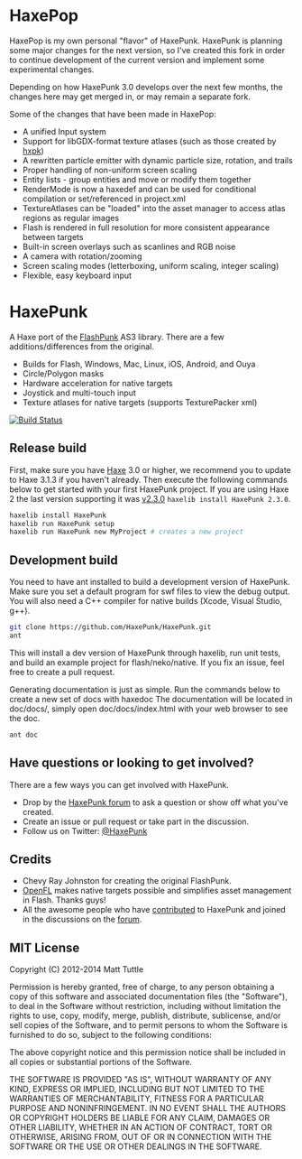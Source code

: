 # HaxePop

HaxePop is my own personal "flavor" of HaxePunk. HaxePunk is planning some major 
changes for the next version, so I've created this fork in order to continue 
development of the current version and implement some experimental changes.

Depending on how HaxePunk 3.0 develops over the next few months, the changes 
here may get merged in, or may remain a separate fork.

Some of the changes that have been made in HaxePop:

* A unified Input system
* Support for libGDX-format texture atlases (such as those created by [hxpk](https://github.com/bendmorris/hxpk))
* A rewritten particle emitter with dynamic particle size, rotation, and trails
* Proper handling of non-uniform screen scaling
* Entity lists - group entities and move or modify them together
* RenderMode is now a haxedef and can be used for conditional compilation or set/referenced in project.xml
* TextureAtlases can be "loaded" into the asset manager to access atlas regions as regular images
* Flash is rendered in full resolution for more consistent appearance between targets
* Built-in screen overlays such as scanlines and RGB noise
* A camera with rotation/zooming
* Screen scaling modes (letterboxing, uniform scaling, integer scaling)
* Flexible, easy keyboard input

# HaxePunk

A Haxe port of the [FlashPunk](http://useflashpunk.net) AS3 library. There are a few additions/differences from the original.

* Builds for Flash, Windows, Mac, Linux, iOS, Android, and Ouya
* Circle/Polygon masks
* Hardware acceleration for native targets
* Joystick and multi-touch input
* Texture atlases for native targets (supports TexturePacker xml)

[![Build Status](https://travis-ci.org/HaxePunk/HaxePunk.png?branch=master)](https://travis-ci.org/HaxePunk/HaxePunk)

## Release build

First, make sure you have [Haxe](http://haxe.org) 3.0 or higher, we recommend you to update to Haxe 3.1.3 if you haven't already. Then execute the following commands below to get started with your first HaxePunk project.
If you are using Haxe 2 the last version supporting it was [v2.3.0](https://github.com/HaxePunk/HaxePunk/releases/tag/v2.3.0) `haxelib install HaxePunk 2.3.0`.

```bash
haxelib install HaxePunk
haxelib run HaxePunk setup
haxelib run HaxePunk new MyProject # creates a new project
```

## Development build

You need to have ant installed to build a development version of HaxePunk. Make sure you set a default program for swf files to view the debug output. You will also need a C++ compiler for native builds (Xcode, Visual Studio, g++).

```bash
git clone https://github.com/HaxePunk/HaxePunk.git
ant
```

This will install a dev version of HaxePunk through haxelib, run unit tests, and build an example project for flash/neko/native. If you fix an issue, feel free to create a pull request.

Generating documentation is just as simple. Run the commands below to create a new set of docs with haxedoc
The documentation will be located in doc/docs/, simply open doc/docs/index.html with your web browser to see the doc.

```bash
ant doc
```

## Have questions or looking to get involved?

There are a few ways you can get involved with HaxePunk.

*	Drop by the [HaxePunk forum](http://forum.haxepunk.com) to ask a question or show off what you've created.
*	Create an issue or pull request or take part in the discussion.
*	Follow us on Twitter: [@HaxePunk](https://twitter.com/intent/user?screen_name=HaxePunk)

## Credits

*	Chevy Ray Johnston for creating the original FlashPunk.
*	[OpenFL](http://www.openfl.org/) makes native targets possible and simplifies asset management in Flash. Thanks guys!
*	All the awesome people who have [contributed](https://github.com/HaxePunk/HaxePunk/graphs/contributors) to HaxePunk and joined in the discussions on the [forum](http://forum.haxepunk.com).

## MIT License

Copyright (C) 2012-2014 Matt Tuttle

Permission is hereby granted, free of charge, to any person obtaining a copy of this software and associated documentation files (the "Software"), to deal in the Software without restriction, including without limitation the rights to use, copy, modify, merge, publish, distribute, sublicense, and/or sell copies of the Software, and to permit persons to whom the Software is furnished to do so, subject to the following conditions:

The above copyright notice and this permission notice shall be included in all copies or substantial portions of the Software.

THE SOFTWARE IS PROVIDED "AS IS", WITHOUT WARRANTY OF ANY KIND, EXPRESS OR IMPLIED, INCLUDING BUT NOT LIMITED TO THE WARRANTIES OF MERCHANTABILITY, FITNESS FOR A PARTICULAR PURPOSE AND NONINFRINGEMENT. IN NO EVENT SHALL THE AUTHORS OR COPYRIGHT HOLDERS BE LIABLE FOR ANY CLAIM, DAMAGES OR OTHER LIABILITY, WHETHER IN AN ACTION OF CONTRACT, TORT OR OTHERWISE, ARISING FROM, OUT OF OR IN CONNECTION WITH THE SOFTWARE OR THE USE OR OTHER DEALINGS IN THE SOFTWARE.
